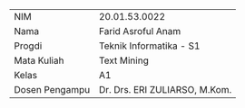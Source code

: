 <table style="border-collapse: 2px solid;">
    <tr>
      <td>NIM </td>
      <td> 20.01.53.0022</td>
    </tr>
    <tr>
      <td>Nama </td>
      <td> Farid Asroful Anam</td>
    </tr>
    <tr>
      <td>Progdi </td>
      <td> Teknik Informatika - S1</td>
    </tr>
    <tr>
      <td>Mata Kuliah </td>
      <td> Text Mining</td>
    </tr>
    <tr>
      <td>Kelas </td>
      <td> A1</td>
    </tr>
    <tr>
      <td>Dosen Pengampu </td>
      <td> Dr. Drs. ERI ZULIARSO, M.Kom.</td>
    </tr>
  </table>
